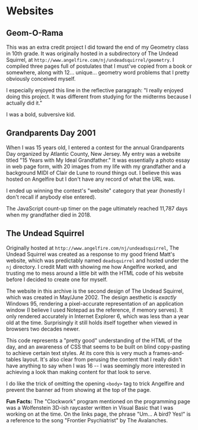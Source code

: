 # Websites

## Geom-O-Rama

This was an extra credit project I did toward the end of my Geometry class in 10th grade. It was originally hosted in a subdirectory of The Undead Squirrel, at `http://www.angelfire.com/nj/undeadsquirrel/geometry`. I compiled three pages full of postulates that I must've copied from a book or somewhere, along with 12... unique... geometry word problems that I pretty obviously conceived myself.

I especially enjoyed this line in the reflective paragraph: "I really enjoyed doing this project. It was different from studying for the midterms because I actually did it."

I was a bold, subversive kid.

## Grandparents Day 2001

When I was 15 years old, I entered a contest for the annual Grandparents Day organized by Atlantic County, New Jersey. My entry was a website titled "15 Years with My Ideal Grandfather." It was essentially a photo essay in web page form, with 20 images from my life with my grandfather and a background MIDI of Clair de Lune to round things out. I believe this was hosted on Angelfire but I don't have any record of what the URL was.

I ended up winning the contest's "website" category that year (honestly I don't recall if anybody else entered).

The JavaScript count-up timer on the page ultimately reached 11,787 days when my grandfather died in 2018.

## The Undead Squirrel

Originally hosted at `http://www.angelfire.com/nj/undeadsquirrel`, The Undead Squirrel was created as a response to my good friend Matt's website, which was predictably named `deadsquirrel` and hosted under the `nj` directory. I credit Matt with showing me how Angelfire worked, and trusting me to mess around a little bit with the HTML code of his website before I decided to create one for myself.

The website in this archive is the second design of The Undead Squirrel, which was created in May/June 2002. The design aesthetic is _exactly_ Windows 95, rendering a pixel-accurate representation of an application window (I believe I used Notepad as the reference, if memory serves). It only rendered accurately in Internet Explorer 6, which was less than a year old at the time. Surprisingly it still holds itself together when viewed in browsers two decades newer.

This code represents a "pretty good" understanding of the HTML of the day, and an awareness of CSS that seems to be built on blind copy-pasting to achieve certain text styles. At its core this is very much a frames-and-tables layout. It's also clear from perusing the content that I really didn't have anything to say when I was 16 -- I was seemingly more interested in achieving a look than making content for that look to serve.

I do like the trick of omitting the opening `<body>` tag to trick Angelfire and prevent the banner ad from showing at the top of the page.

**Fun Facts:** The "Clockwork" program mentioned on the programming page was a Wolfenstein 3D-ish raycaster written in Visual Basic that I was working on at the time. On the links page, the phrase "Um... A bird? Yes!" is a reference to the song "Frontier Psychiatrist" by The Avalanches.
